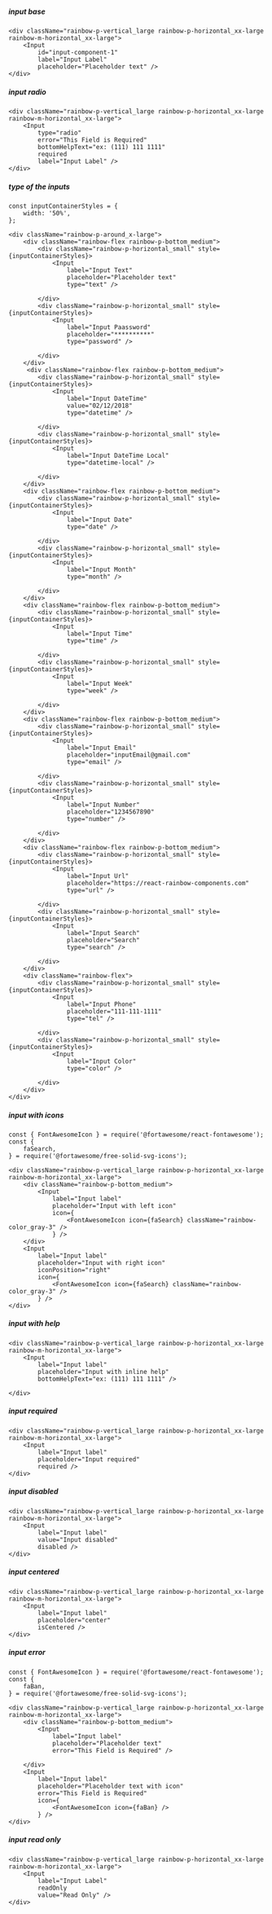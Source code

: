 ##### input base

    <div className="rainbow-p-vertical_large rainbow-p-horizontal_xx-large rainbow-m-horizontal_xx-large">
        <Input
            id="input-component-1"
            label="Input Label"
            placeholder="Placeholder text" />
    </div>


##### input radio

    <div className="rainbow-p-vertical_large rainbow-p-horizontal_xx-large rainbow-m-horizontal_xx-large">
        <Input
            type="radio"
            error="This Field is Required"
            bottomHelpText="ex: (111) 111 1111"
            required
            label="Input Label" />
    </div>

##### type of the inputs

    const inputContainerStyles = {
        width: '50%',
    };

    <div className="rainbow-p-around_x-large">
        <div className="rainbow-flex rainbow-p-bottom_medium">
            <div className="rainbow-p-horizontal_small" style={inputContainerStyles}>
                <Input
                    label="Input Text"
                    placeholder="Placeholder text"
                    type="text" />

            </div>
            <div className="rainbow-p-horizontal_small" style={inputContainerStyles}>
                <Input
                    label="Input Paassword"
                    placeholder="**********"
                    type="password" />

            </div>
        </div>
         <div className="rainbow-flex rainbow-p-bottom_medium">
            <div className="rainbow-p-horizontal_small" style={inputContainerStyles}>
                <Input
                    label="Input DateTime"
                    value="02/12/2018"
                    type="datetime" />

            </div>
            <div className="rainbow-p-horizontal_small" style={inputContainerStyles}>
                <Input
                    label="Input DateTime Local"
                    type="datetime-local" />

            </div>
        </div>
        <div className="rainbow-flex rainbow-p-bottom_medium">
            <div className="rainbow-p-horizontal_small" style={inputContainerStyles}>
                <Input
                    label="Input Date"
                    type="date" />

            </div>
            <div className="rainbow-p-horizontal_small" style={inputContainerStyles}>
                <Input
                    label="Input Month"
                    type="month" />

            </div>
        </div>
        <div className="rainbow-flex rainbow-p-bottom_medium">
            <div className="rainbow-p-horizontal_small" style={inputContainerStyles}>
                <Input
                    label="Input Time"
                    type="time" />

            </div>
            <div className="rainbow-p-horizontal_small" style={inputContainerStyles}>
                <Input
                    label="Input Week"
                    type="week" />

            </div>
        </div>
        <div className="rainbow-flex rainbow-p-bottom_medium">
            <div className="rainbow-p-horizontal_small" style={inputContainerStyles}>
                <Input
                    label="Input Email"
                    placeholder="inputEmail@gmail.com"
                    type="email" />

            </div>
            <div className="rainbow-p-horizontal_small" style={inputContainerStyles}>
                <Input
                    label="Input Number"
                    placeholder="1234567890"
                    type="number" />

            </div>
        </div>
        <div className="rainbow-flex rainbow-p-bottom_medium">
            <div className="rainbow-p-horizontal_small" style={inputContainerStyles}>
                <Input
                    label="Input Url"
                    placeholder="https://react-rainbow-components.com"
                    type="url" />

            </div>
            <div className="rainbow-p-horizontal_small" style={inputContainerStyles}>
                <Input
                    label="Input Search"
                    placeholder="Search"
                    type="search" />

            </div>
        </div>
        <div className="rainbow-flex">
            <div className="rainbow-p-horizontal_small" style={inputContainerStyles}>
                <Input
                    label="Input Phone"
                    placeholder="111-111-1111"
                    type="tel" />

            </div>
            <div className="rainbow-p-horizontal_small" style={inputContainerStyles}>
                <Input
                    label="Input Color"
                    type="color" />

            </div>
        </div>
    </div>


##### input with icons

    const { FontAwesomeIcon } = require('@fortawesome/react-fontawesome');
    const {
        faSearch,
    } = require('@fortawesome/free-solid-svg-icons');

    <div className="rainbow-p-vertical_large rainbow-p-horizontal_xx-large rainbow-m-horizontal_xx-large">
        <div className="rainbow-p-bottom_medium">
            <Input
                label="Input label"
                placeholder="Input with left icon"
                icon={
                    <FontAwesomeIcon icon={faSearch} className="rainbow-color_gray-3" />
                } />
        </div>
        <Input
            label="Input label"
            placeholder="Input with right icon"
            iconPosition="right"
            icon={
                <FontAwesomeIcon icon={faSearch} className="rainbow-color_gray-3" />
            } />
    </div>


##### input with help

    <div className="rainbow-p-vertical_large rainbow-p-horizontal_xx-large rainbow-m-horizontal_xx-large">
        <Input
            label="Input label"
            placeholder="Input with inline help"
            bottomHelpText="ex: (111) 111 1111" />

    </div>


##### input required

    <div className="rainbow-p-vertical_large rainbow-p-horizontal_xx-large rainbow-m-horizontal_xx-large">
        <Input
            label="Input label"
            placeholder="Input required"
            required />
    </div>


##### input disabled

    <div className="rainbow-p-vertical_large rainbow-p-horizontal_xx-large rainbow-m-horizontal_xx-large">
        <Input
            label="Input label"
            value="Input disabled"
            disabled />
    </div>


##### input centered

    <div className="rainbow-p-vertical_large rainbow-p-horizontal_xx-large rainbow-m-horizontal_xx-large">
        <Input
            label="Input label"
            placeholder="center"
            isCentered />
    </div>


##### input error

    const { FontAwesomeIcon } = require('@fortawesome/react-fontawesome');
    const {
        faBan,
    } = require('@fortawesome/free-solid-svg-icons');

    <div className="rainbow-p-vertical_large rainbow-p-horizontal_xx-large rainbow-m-horizontal_xx-large">
        <div className="rainbow-p-bottom_medium">
            <Input
                label="Input label"
                placeholder="Placeholder text"
                error="This Field is Required" />

        </div>
        <Input
            label="Input label"
            placeholder="Placeholder text with icon"
            error="This Field is Required"
            icon={
                <FontAwesomeIcon icon={faBan} />
            } />
    </div>


##### input read only

    <div className="rainbow-p-vertical_large rainbow-p-horizontal_xx-large rainbow-m-horizontal_xx-large">
        <Input
            label="Input Label"
            readOnly
            value="Read Only" />
    </div>
